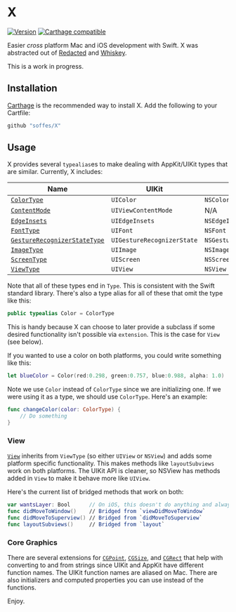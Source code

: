 # X

[![Version](https://img.shields.io/github/release/soffes/x.svg)](https://github.com/soffes/X/releases) [![Carthage compatible](https://img.shields.io/badge/Carthage-compatible-4BC51D.svg?style=flat)](https://github.com/Carthage/Carthage)

Easier *cross* platform Mac and iOS development with Swift. X was abstracted out of [Redacted](http://useredacted.com) and [Whiskey](http://usewhiskey.com).

This is a work in progress.

## Installation

[Carthage](https://github.com/carthage/carthage) is the recommended way to install X. Add the following to your Cartfile:

``` ruby
github "soffes/X"
```

## Usage

X provides several `typealias`es to make dealing with AppKit/UIKit types that are similar. Currently, X includes:

| Name                                                      | UIKit                      | AppKit                     |
|-----------------------------------------------------------|----------------------------|----------------------------|
| [`ColorType`](X/Color.swift)                              | `UIColor`                  | `NSColor`                  |
| [`ContentMode`](X/ContentMode.swift)                      | `UIViewContentMode`        |  N/A                        |
| [`EdgeInsets`](X/EdgeInsets.swift)                        | `UIEdgeInsets`             | `NSEdgeInsets`             |
| [`FontType`](X/Font.swift)                                | `UIFont`                   | `NSFont`                   |
| [`GestureRecognizerStateType`](X/GestureRecognizer.swift) | `UIGestureRecognizerState` | `NSGestureRecognizerState` |
| [`ImageType`](X/Image.swift)                              | `UIImage`                  | `NSImage`                  |
| [`ScreenType`](X/Screen.swift)                            | `UIScreen`                 | `NSScreen`                 |
| [`ViewType`](X/View.swift)                                | `UIView`                   | `NSView`                   |

Note that all of these types end in `Type`. This is consistent with the Swift standard library. There's also a type alias for all of these that omit the type like this:

``` swift
public typealias Color = ColorType
```

This is handy because X can choose to later provide a subclass if some desired functionality isn't possible via `extension`. This is the case for `View` (see below).

If you wanted to use a color on both platforms, you could write something like this:

``` swift
let blueColor = Color(red:0.298, green:0.757, blue:0.988, alpha: 1.0)
```

Note we use `Color` instead of `ColorType` since we are initializing one. If we were using it as a type, we should use `ColorType`. Here's an example:

``` swift
func changeColor(color: ColorType) {
    // Do something
}
```


### View

[`View`](X/View.swift) inherits from `ViewType` (so either `UIView` or `NSView`) and adds some platform specific functionality. This makes methods like `layoutSubviews` work on both platforms. The UIKit API is cleaner, so NSView has methods added in `View` to make it behave more like `UIView`.

Here's the current list of bridged methods that work on both:

``` swift
var wantsLayer: Bool      // On iOS, this doesn't do anything and always returns `true`.
func didMoveToWindow()    // Bridged from `viewDidMoveToWindow`
func didMoveToSuperview() // Bridged from `didMoveToSuperview`
func layoutSubviews()     // Bridged from `layout`
```

### Core Graphics

There are several extensions for [`CGPoint`](X/CGPoint.swift), [`CGSize`](X/CGSize.swift), and [`CGRect`](X/CGRect.swift) that help with converting to and from strings since UIKit and AppKit have different function names. The UIKit function names are aliased on Mac. There are also initializers and computed properties you can use instead of the functions.

Enjoy.
